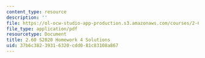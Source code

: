 ```yaml
---
content_type: resource
description: ''
file: https://ol-ocw-studio-app-production.s3.amazonaws.com/courses/2-60j-fundamentals-of-advanced-energy-conversion-spring-2020/37b6c38239316320cdd081c83108a867_MIT2_60s20_hw4_sol.pdf
file_type: application/pdf
resourcetype: Document
title: 2.60 S2020 Homework 4 Solutions
uid: 37b6c382-3931-6320-cdd0-81c83108a867
---
```

